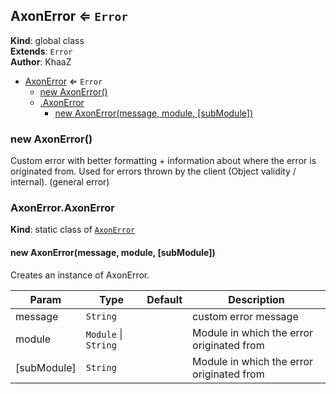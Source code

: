 <a name="AxonError"></a>

## AxonError ⇐ <code>Error</code>
**Kind**: global class  
**Extends**: <code>Error</code>  
**Author**: KhaaZ  

* [AxonError](#AxonError) ⇐ <code>Error</code>
    * [new AxonError()](#new_AxonError_new)
    * [.AxonError](#AxonError.AxonError)
        * [new AxonError(message, module, [subModule])](#new_AxonError.AxonError_new)

<a name="new_AxonError_new"></a>

### new AxonError()
Custom error with better formatting + information about where the error is originated from.
Used for errors thrown by the client (Object validity / internal). (general error)

<a name="AxonError.AxonError"></a>

### AxonError.AxonError
**Kind**: static class of [<code>AxonError</code>](#AxonError)  
<a name="new_AxonError.AxonError_new"></a>

#### new AxonError(message, module, [subModule])
Creates an instance of AxonError.


| Param | Type | Default | Description |
| --- | --- | --- | --- |
| message | <code>String</code> |  | custom error message |
| module | <code>Module</code> \| <code>String</code> |  | Module in which the error originated from |
| [subModule] | <code>String</code> | <code></code> | Module in which the error originated from |


